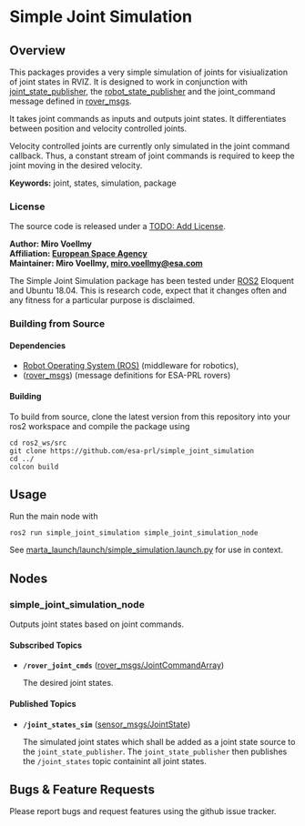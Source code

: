 # Simple Joint Simulation

## Overview

This packages provides a very simple simulation of joints for visiualization of joint states in RVIZ. It is designed to work in conjunction with [joint_state_publisher](http://wiki.ros.org/joint_state_publisher), the [robot_state_publisher](http://wiki.ros.org/robot_state_publisher) and the joint_command message defined in [rover_msgs].

It takes joint commands as inputs and outputs joint states. It differentiates between position and velocity controlled joints.

Velocity controlled joints are currently only simulated in the joint command callback. Thus, a constant stream of joint commands is required to keep the joint moving in the desired velocity.

**Keywords:** joint, states, simulation, package

### License

The source code is released under a [TODO: Add License]().

**Author: Miro Voellmy<br />
Affiliation: [European Space Agency](https://www.esa.int/)<br />
Maintainer: Miro Voellmy, miro.voellmy@esa.com**

The Simple Joint Simulation package has been tested under [ROS2] Eloquent and Ubuntu 18.04. This is research code, expect that it changes often and any fitness for a particular purpose is disclaimed.

### Building from Source

#### Dependencies

- [Robot Operating System (ROS)](http://wiki.ros.org) (middleware for robotics),
- ([rover_msgs]) (message definitions for ESA-PRL rovers)

#### Building

To build from source, clone the latest version from this repository into your ros2 workspace and compile the package using

	cd ros2_ws/src
	git clone https://github.com/esa-prl/simple_joint_simulation
	cd ../
	colcon build

## Usage

Run the main node with

	ros2 run simple_joint_simulation simple_joint_simulation_node

See [marta_launch/launch/simple_simulation.launch.py](https://github.com/esa-prl/marta_launch/blob/master/launch/simple_simulation.launch.py) for use in context.

## Nodes

### simple_joint_simulation_node

Outputs joint states based on joint commands.

#### Subscribed Topics

* **`/rover_joint_cmds`** ([rover_msgs/JointCommandArray])

	The desired joint states.


#### Published Topics

* **`/joint_states_sim`** ([sensor_msgs/JointState])

	The simulated joint states which shall be added as a joint state source to the `joint_state_publisher`. The `joint_state_publisher` then publishes the `/joint_states` topic containint all joint states.

## Bugs & Feature Requests

Please report bugs and request features using the github issue tracker.

[ROS2]: http://www.ros.org
[rover_msgs]: https://github.com/esa-prl/rover_msgs
[rover_msgs/JointCommandArray]: https://github.com/esa-prl/rover_msgs/blob/master/msg/JointCommandArray.msg
[rviz]: http://wiki.ros.org/rviz
[sensor_msgs/JointState]: http://docs.ros.org/api/sensor_msgs/html/msg/JointState.html
